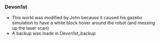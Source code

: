### Devon1st

- This world was modified by John because it caused his gazebo simulation to have a white block hover around the robot (and messing up the laser scan)
- A backup was made in Devon1st_backup

